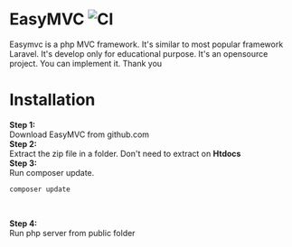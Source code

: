 # EasyMVC <img src="https://github.com/PaulWoitaschek/Voice/workflows/CI/badge.svg" alt="CI" style="max-width:100%;"> <br>
Easymvc is a php MVC framework. It's similar to most popular framework Laravel. It's develop only for educational purpose. It's an opensource project. You can implement it. Thank you

# Installation
<strong>Step 1:</strong><br>
Download EasyMVC from github.com<br>
<strong>Step 2:</strong><br>
Extract the zip file in a folder. Don't need to extract on <strong>Htdocs</strong><br>
<strong>Step 3:</strong><br>
Run composer update.<br>
<pre>
<code>composer update</code>
</pre><br>
<strong>Step 4:</strong><br>
Run php server from public folder<br>
